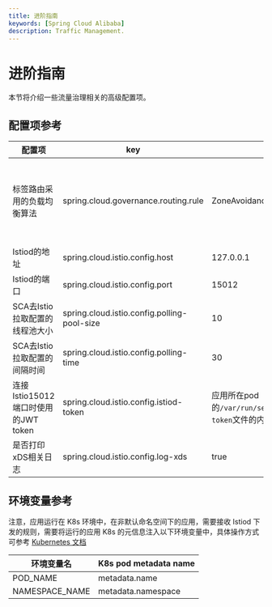 ```yaml
---
title: 进阶指南
keywords: [Spring Cloud Alibaba]
description: Traffic Management.
---
```

# 进阶指南
本节将介绍一些流量治理相关的高级配置项。
## 配置项参考
|配置项|key|默认值|说明
|--|--|--|--|
|标签路由采用的负载均衡算法|spring.cloud.governance.routing.rule|ZoneAvoidanceRule|算法可以取以下值：1.RoundRobinRule 2.RandomRule 3.WeightedResponseTimeRule 4.BestAvailableRule 5.RetryRule 6.ZoneAvoidanceRule 7.AvailabilityFilteringRule|
|Istiod的地址| spring.cloud.istio.config.host|127.0.0.1|
|Istiod的端口| spring.cloud.istio.config.port|15012|注：连接15010端口无需TLS，连接15012端口需TLS认证|
|SCA去Istio拉取配置的线程池大小| spring.cloud.istio.config.polling-pool-size|10|
|SCA去Istio拉取配置的间隔时间| spring.cloud.istio.config.polling-time|30|单位为秒
|连接Istio15012端口时使用的JWT token| spring.cloud.istio.config.istiod-token|应用所在pod的`/var/run/secrets/tokens/istio-token`文件的内容|
|是否打印xDS相关日志| spring.cloud.istio.config.log-xds|true|
## 环境变量参考
注意，应用运行在 K8s 环境中，在非默认命名空间下的应用，需要接收 Istiod 下发的规则，需要将运行的应用 K8s 的元信息注入以下环境变量中，具体操作方式可参考 [Kubernetes 文档](https://kubernetes.io/zh-cn/docs/tasks/inject-data-application/environment-variable-expose-pod-information)

|环境变量名|K8s pod metadata name|
|--|--|
|POD_NAME|metadata.name|
|NAMESPACE_NAME|metadata.namespace|